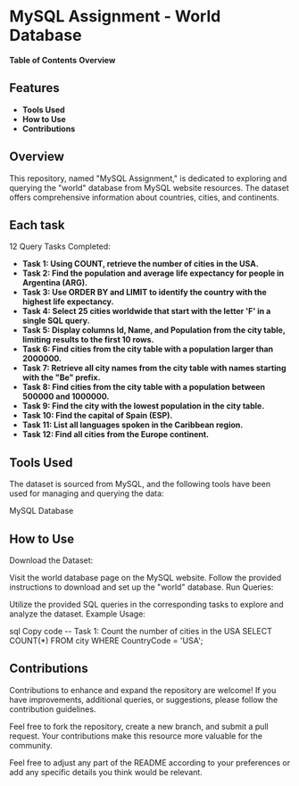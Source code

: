 # MySQL Assignment - World Database
**Table of Contents**
**Overview**
## Features
- **Tools Used**
- **How to Use**
- **Contributions**
## Overview
This repository, named "MySQL Assignment," is dedicated to exploring and querying the "world" database from MySQL website resources. The dataset offers comprehensive information about countries, cities, and continents.

## Each task ##
12 Query Tasks Completed:
- **Task 1: Using COUNT, retrieve the number of cities in the USA.**
- **Task 2: Find the population and average life expectancy for people in Argentina (ARG).**
- **Task 3: Use ORDER BY and LIMIT to identify the country with the highest life expectancy.**
- **Task 4: Select 25 cities worldwide that start with the letter 'F' in a single SQL query.**
- **Task 5: Display columns Id, Name, and Population from the city table, limiting results to the first 10 rows.**
- **Task 6: Find cities from the city table with a population larger than 2000000.**
- **Task 7: Retrieve all city names from the city table with names starting with the "Be" prefix.**
- **Task 8: Find cities from the city table with a population between 500000 and 1000000.**
- **Task 9: Find the city with the lowest population in the city table.**
- **Task 10: Find the capital of Spain (ESP).**
- **Task 11: List all languages spoken in the Caribbean region.**
- **Task 12: Find all cities from the Europe continent.**

## Tools Used ##
The dataset is sourced from MySQL, and the following tools have been used for managing and querying the data:

MySQL Database


## How to Use ##
Download the Dataset:

Visit the world database page on the MySQL website.
Follow the provided instructions to download and set up the "world" database.
Run Queries:

Utilize the provided SQL queries in the corresponding tasks to explore and analyze the dataset.
Example Usage:

sql
Copy code
-- Task 1: Count the number of cities in the USA
SELECT COUNT(*) FROM city WHERE CountryCode = 'USA';

## Contributions ##
Contributions to enhance and expand the repository are welcome! If you have improvements, additional queries, or suggestions, please follow the contribution guidelines.

Feel free to fork the repository, create a new branch, and submit a pull request. Your contributions make this resource more valuable for the community.

Feel free to adjust any part of the README according to your preferences or add any specific details you think would be relevant.
